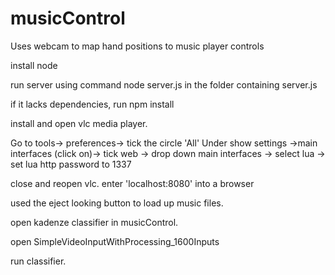 # musicControl
Uses webcam to map hand positions to music player controls

install node

run server using command node server.js in the folder containing server.js

if it lacks dependencies, run npm install

install and open vlc media player. 

Go to tools->
preferences-> tick the circle 'All' Under show settings
->main interfaces (click on)-> tick web ->
drop down main interfaces -> select lua ->
set lua http password to 1337

close and reopen vlc. enter 'localhost:8080' into a browser

used the eject looking button to load up music files.

open kadenze classifier in musicControl.

open SimpleVideoInputWithProcessing_1600Inputs

run classifier.
